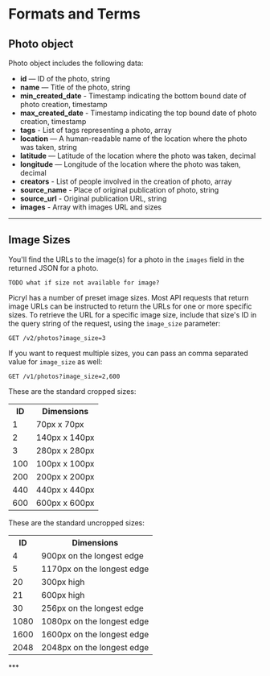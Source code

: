 # Formats and Terms

## Photo object

Photo object includes the following data:

- **id** — ID of the photo, string
- **name** — Title of the photo, string
- **min_created_date** - Timestamp indicating the bottom bound date of photo creation, timestamp
- **max_created_date** - Timestamp indicating the top bound date of photo creation, timestamp
- **tags** - List of tags representing a photo, array
- **location** — A human-readable name of the location where the photo was taken, string
- **latitude** — Latitude of the location where the photo was taken, decimal
- **longitude** — Longitude of the location where the photo was taken, decimal
- **creators** - List of people involved in the creation of photo, array
- **source_name** - Place of original publication of photo, string
- **source_url** - Original publication URL, string
- **images** - Array with images URL and sizes

***


## Image Sizes

You'll find the URLs to the image(s) for a photo in the `images` field in the returned JSON for a photo.

<!--**Important** - You must not alter the URLs returned by the API in any way. Instead, please use the `image_size` parameter to request the sizes your application needs.-->

`TODO what if size not available for image?`

Picryl has a number of preset image sizes.  Most API requests that return image URLs can be instructed to return the URLs for one or more specific sizes.  To retrieve the URL for a specific image size, include that size's ID in the query string of the request, using the `image_size` parameter:

```
GET /v2/photos?image_size=3
```

If you want to request multiple sizes, you can pass an comma separated value for `image_size` as well:
```
GET /v1/photos?image_size=2,600
```

These are the standard cropped sizes:
<table id="image_sizes">
  <tr>
    <th>ID</th>
    <th>Dimensions</th>
  </tr>
  <tr><td>1</td><td>70px x 70px</td></tr>
  <tr><td>2</td><td>140px x 140px</td></tr>
  <tr><td>3</td><td>280px x 280px</td></tr>
  <tr><td>100</td><td>100px x 100px</td></tr>
  <tr><td>200</td><td>200px x 200px</td></tr>
  <tr><td>440</td><td>440px x 440px</td></tr>
  <tr><td>600</td><td>600px x 600px</td></tr>
</table>

These are the standard uncropped sizes:
<table id="image_sizes">
  <tr>
    <th>ID</th>
    <th>Dimensions</th>
  </tr>
  <tr><td>4</td><td>900px on the longest edge</td></tr>
  <tr><td>5</td><td>1170px on the longest edge</td></tr>
  <tr><td>20</td><td>300px high</td></tr>
  <tr><td>21</td><td>600px high</td></tr>
  <tr><td>30</td><td>256px on the longest edge</td></tr>
  <tr><td>1080</td><td>1080px on the longest edge</td></tr>
  <tr><td>1600</td><td>1600px on the longest edge</td></tr>
  <tr><td>2048</td><td>2048px on the longest edge</td></tr>
</table>
***
